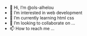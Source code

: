 - 👋 Hi, I’m @ols-alhelou
- 👀 I’m interested in web development
- 🌱 I’m currently learning html css
- 💞️ I’m looking to collaborate on ...
- 📫 How to reach me ...

<!---
ols-alhelou/ols-alhelou is a ✨ special ✨ repository because its `README.md` (this file) appears on your GitHub profile.
You can click the Preview link to take a look at your changes.
--->
